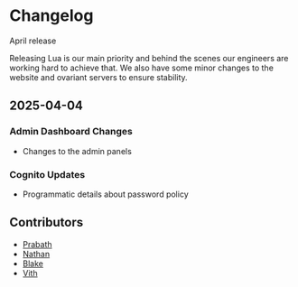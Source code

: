 # Changelog

April release

Releasing Lua is our main priority and behind the scenes our engineers are working hard to achieve that. We also have some minor changes to the website and ovariant servers to ensure stability.


## 2025-04-04

### Admin Dashboard Changes
- Changes to the admin panels

### Cognito Updates
- Programmatic details about password policy

## Contributors
- [Prabath](https://www.linkedin.com/in/prabath-udakandage-661187199/)
- [Nathan](https://www.linkedin.com/in/nathan-nguyen-1b40b1188/)
- [Blake](https://www.linkedin.com/in/blake-meier-335529321/)
- [Vith](https://www.linkedin.com/in/vithuran-jeya-353358154/)